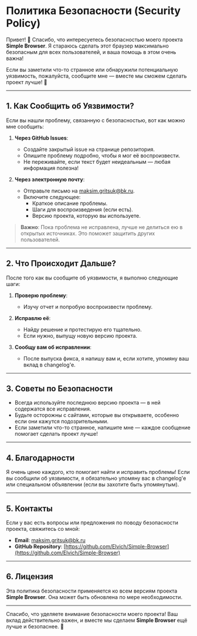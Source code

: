 # Политика Безопасности (Security Policy)

Привет! 👋 Спасибо, что интересуетесь безопасностью моего проекта **Simple Browser**. Я стараюсь сделать этот браузер максимально безопасным для всех пользователей, и ваша помощь в этом очень важна!

Если вы заметили что-то странное или обнаружили потенциальную уязвимость, пожалуйста, сообщите мне — вместе мы сможем сделать проект лучше! 🚀

---

## 1. Как Сообщить об Уязвимости?

Если вы нашли проблему, связанную с безопасностью, вот как можно мне сообщить:

1. **Через GitHub Issues**:
   - Создайте закрытый issue на странице репозитория.
   - Опишите проблему подробно, чтобы я мог её воспроизвести.
   - Не переживайте, если текст будет неидеальным — любая информация полезна!

2. **Через электронную почту**:
   - Отправьте письмо на [maksim.gritsuk@bk.ru](mailto:maksim.gritsuk@bk.ru).
   - Включите следующее:
     - Краткое описание проблемы.
     - Шаги для воспроизведения (если есть).
     - Версию проекта, которую вы используете.

> **Важно**: Пока проблема не исправлена, лучше не делиться ею в открытых источниках. Это поможет защитить других пользователей.

---

## 2. Что Происходит Дальше?

После того как вы сообщите об уязвимости, я выполню следующие шаги:

1. **Проверю проблему**:
   - Изучу отчет и попробую воспроизвести проблему.

2. **Исправлю её**:
   - Найду решение и протестирую его тщательно.
   - Если нужно, выпущу новую версию проекта.

3. **Сообщу вам об исправлении**:
   - После выпуска фикса, я напишу вам и, если хотите, упомяну ваш вклад в changelog'e.

---

## 3. Советы по Безопасности

- Всегда используйте последнюю версию проекта — в ней содержатся все исправления.
- Будьте осторожны с сайтами, которые вы открываете, особенно если они кажутся подозрительными.
- Если заметили что-то странное, напишите мне — каждое сообщение помогает сделать проект лучше!

---

## 4. Благодарности

Я очень ценю каждого, кто помогает найти и исправить проблемы! Если вы сообщили об уязвимости, я обязательно упомяну вас в changelog'e или специальном объявлении (если вы захотите быть упомянутым).

---

## 5. Контакты

Если у вас есть вопросы или предложения по поводу безопасности проекта, свяжитесь со мной:

- **Email**: [maksim.gritsuk@bk.ru](mailto:maksim.gritsuk@bk.ru)
- **GitHub Repository**: [https://github.com/Elvich/Simple-Browser](https://github.com/Elvich/Simple-Browser)

---

## 6. Лицензия

Эта политика безопасности применяется ко всем версиям проекта **Simple Browser**. Она может быть обновлена по мере необходимости.

---

Спасибо, что уделяете внимание безопасности моего проекта! Ваш вклад действительно важен, и вместе мы сделаем **Simple Browser** ещё лучше и безопаснее. 🙌
